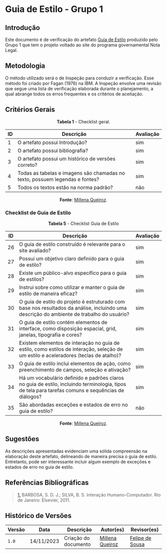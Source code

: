 # Guia de Estilo - Grupo 1

## Introdução

Este documento é de verificação do artefato [Guia de Estilo](https://interacao-humano-computador.github.io/2023.2-NotaLegal/analise%20de%20requisitos%20II/guia_de_estilo/) produzido pelo Grupo 1 que tem o projeto voltado ao site do programa governamental Nota Legal.

## Metodologia

O método utilizado será o de Inspeção para conduzir a verificação. Esse método foi criado por Fagan (1976) na IBM. A Inspeção envolve uma revisão que segue uma lista de verificação elaborada durante o planejamento, a qual abrange todos os erros frequentes e os critérios de aceitação.


## Critérios Gerais

<Center>

**Tabela 1** - Checklist geral.

| ID  | Descrição                                                                                              | Avaliação |
| --- | ------------------------------------------------------------------------------------------------------ | --------- | 
| 1   | O artefato possui Introdução?                                                                          |        sim  |
| 2   | O artefato possui bibliografia?                                           |   sim       |
| 3   | O artefato possui um histórico de versões correto? |    sim       |
| 4   | Todas as tabelas e imagens são chamadas no texto, possuem legendas e fontes?                           |     sim      |
| 5   | Todos os textos estão na norma padrão?                                                                 |    não    |

**Fonte**: [Millena Queiroz](https://github.com/millenaqueiroz).

</Center>

### Checklist de Guia de Estilo

<Center>

**Tabela 5** - Checklist Guia de Estilo

| ID  | Descrição                                                                                           | Avaliação |
| --- | --------------------------------------------------------------------------------------------------- | --------- | 
| 26  | O guia de estilo construído é relevante para o site avaliado?                                        | sim   |
| 27  | Possui um objetivo claro definido para o guia de estilo?                                              | sim   |
| 28  | Existe um público-alvo específico para o guia de estilos?                                            | sim   |
| 29  | Instrui sobre como utilizar e manter o guia de estilo de maneira eficaz?                              | sim   |
| 30  | O guia de estilo do projeto é estruturado com base nos resultados da análise, incluindo uma descrição do ambiente de trabalho do usuário? | sim   |
| 31  | O guia de estilo contém elementos de interface, como disposição espacial, grid, janelas, tipografia e cores? | sim   |
| 32  | Existem elementos de interação no guia de estilo, como estilos de interação, seleção de um estilo e aceleradores (teclas de atalho)? | sim   |
| 33  | O guia de estilo inclui elementos de ação, como preenchimento de campos, seleção e ativação?       | sim   |
| 34  | Há um vocabulário definido e padrões claros no guia de estilo, incluindo terminologia, tipos de tela para tarefas comuns e sequências de diálogos? | sim   |
| 35  | São abordadas exceções e estados de erro no guia de estilo?                                          | não   |


**Fonte**: [Millena Queiroz](https://github.com/millenaqueiroz).

</Center>

## Sugestões

As descrições apresentadas evidenciam uma sólida compreensão na elaboração deste artefato, delineando de maneira precisa o guia de estilo. Entretanto, pode ser interessante incluir algum exemplo de exceções e estados de erro no guia de estilo.

## Referências Bibliográficas

> <a id="REF1" href="#anchor_1">1.</a> BARBOSA, S. D. J.; SILVA, B. S. Interação Humano-Computador. Rio de Janeiro: Elsevier, 2011.

## Histórico de Versões

| Versão | Data       | Descrição            | Autor(es)                                     | Revisor(es)                                          |
| ------ | ---------- | -------------------- | --------------------------------------------- | ---------------------------------------------------- |
| `1.0`  | 14/11/2023 | Criação do documento | [Millena Queiroz](https://github.com/millenaqueiroz) |[Felipe de Sousa](https://github.com/fsousac) | 